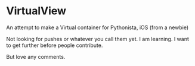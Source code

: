 # VirtualView
An attempt to make a Virtual container for Pythonista, iOS (from a newbie) 

Not looking for pushes or whatever you call them yet. I am learning. I want to get further before people contribute.

But love any comments. 

 
